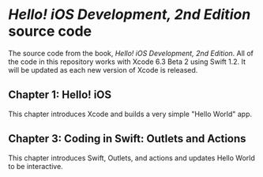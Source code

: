 # *Hello! iOS Development, 2nd Edition* source code
The source code from the book, *Hello! iOS Development, 2nd Edition*. All of the code in this repository works with Xcode 6.3 Beta 2 using Swift 1.2. It will be updated as each new version of Xcode is released.

## Chapter 1: Hello! iOS
This chapter introduces Xcode and builds a very simple "Hello World" app.

## Chapter 3: Coding in Swift: Outlets and Actions
This chapter introduces Swift, Outlets, and actions and updates Hello World to be interactive.
